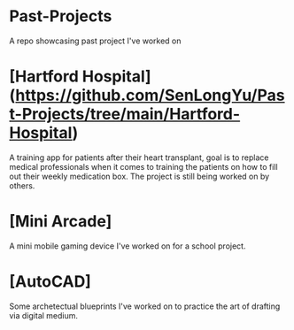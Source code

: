 # Past-Projects
A repo showcasing past project I've worked on

# [Hartford Hospital] (https://github.com/SenLongYu/Past-Projects/tree/main/Hartford-Hospital)
A training app for patients after their heart transplant, goal is to replace medical professionals when it comes to training the patients on how to fill out their weekly medication box. The project is still being worked on by others.

# [Mini Arcade]
A mini mobile gaming device I've worked on for a school project.

# [AutoCAD]
Some archetectual blueprints I've worked on to practice the art of drafting via digital medium.
